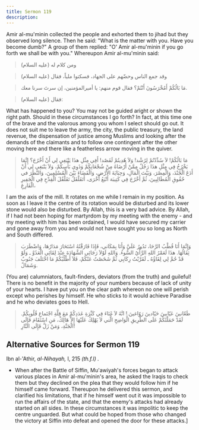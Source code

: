 ```yaml
---
title: Sermon 119
description: 
---
```


Amir al-mu\'minin collected the people and exhorted
them to jihad but they observed long silence. Then he said:
\"What is the matter with you. Have you become dumb?\" A group of them
replied: \"O\' Amir al-mu\'minin if you go forth we shall be with you.\"
Whereupon Amir al-mu\'minin said:

> ومن كلام له (عليه السلام)

> وقد جمع الناس وحضّهم على الجهاد، فسكتوا ملياً، فقال (عليه السلام)

> مَا بَالُكُمْ أَمُخْرَسُونَ أَنْتُمْ؟ فقال قوم منهم: يا أميرالمؤمنين، إن سرتَ سرنا
> معك.

> فقال (عليه السلام):

What has happened to you? You may not be guided aright or shown the
right path. Should in these circumstances I go forth? In fact, at this
time one of the brave and the valorous among you whom I select should go
out. It does not suit me to leave the army, the city, the public
treasury, the land revenue, the dispensation of justice among Muslims
and looking after the demands of the claimants and to follow one
contingent after the other moving here and there like a featherless
arrow moving in the quiver.

> مَا بَالُكُمْ! لاَ سُدِّدْتُمْ لِرُشْد! وَلاَ هُدِيتُمْ لَقَصْد! أَفِي مِثْلِ هذَا يَنْبَغِي لِي أَنْ أَخْرُجَ؟
> إِنَّمَا يَخْرُخُ فِي مِثْلِ هذَا رَجُلٌ مِمَّنْ أَرْضَاهُ مِنْ شُجْعَانِكُمْ وَذَوِي بَأْسِكُمْ، وَلاَ يَنْبَغِي لِي
> أَنْ أَدَعَ الْجُنْدَ، وَالْمِصْرَ، وَبَيْتَ الْمَالِ، وَجِبَايَةَ الاْرْضِ، وَالْقَضَاءَ بَيْنَ الْمُسْلِمِينَ،
> وَالنَّظَرَ في حُقُوقِ الْمُطَالِبِينَ، ثُمَّ أَخْرُجَ فِي كَتِيبَة أَتْبَعُ أُخْرَى، أَتَقَلْقَلُ تَقَلْقُلَ
> الْقِدْحِ فِي الْجَفِيرِ الْفَارِغِ،

I am the axis of the mill. It rotates on me while I remain in my
position. As soon as I leave it the centre of its rotation would be
disturbed and its lower stone would also be disturbed. By Allah, this is
a very bad advice. By Allah, if I had not been hoping for martyrdom by
my meeting with the enemy - and my meeting with him has been ordained, I
would have secured my carrier and gone away from you and would not have
sought you so long as North and South differed.

> وَإِنَّمَا أَنَا قُطْبُ الرَّحَا، تَدُورُ عَلَيَّ وَأَنَا بِمَكَاني، فَإِذَا فَارَقْتُهُ اسْتَحَارَ مَدَارُهَا،
> وَاضْطَرَبَ ثِفَالُهَا. هذَا لَعَمْرُ اللهِ الرَّأْيُ السُّوءُ. وَاللهِ لَوْلاَ رَجَائِي الشَّهَادَةَ عِنْدَ
> لِقَائِي الْعَدُوَّ ـ وَلَوْ قَدْ حُمَّ لِي لِقَاؤُهُ ـ لَقَرَّبْتُ رِكَابِي ثُمَّ شَخَصْتُ عَنْكُمْ، فَلاَ
> أَطْلُبُكُمْ مَا اخْتَلَفَ جَنُوبٌ وَشَمَالٌ.

(You are) calumniators, fault-finders, deviators (from the truth) and
guileful! There is no benefit in the majority of your numbers because of
lack of unity of your hearts. I have put you on the clear path whereon
no one will perish except who perishes by himself. He who sticks to it
would achieve Paradise and he who deviates goes to Hell.

> طَعّانينَ عَيّابينَ حَيّادينَ رَوّاغينَ.! انَّهُ لاَ غَنَاءَ فِي كَثْرَةِ عَدَدِكُمْ مَعَ قِلَّةِ اجْتَماعِ
> قُلُوبِكُمْ. لَقَدْ حَمَلْتُكُمْ عَلَى الطَّرِيقِ الْوَاضِحِ الَّتي لاَ يَهْلِكُ عَلَيْهَا إِلاَّ هَالِكٌ، مَنِ
> اسْتَقَامَ فَإِلَى الْجَنَّةِ، وَمَنْ زَلَّ فَإِلَى النَّارِ!

## Alternative Sources for Sermon 119

Ibn al-\'Athir, *al-Nihayah,* I, 215 *(th.f.l) .*

-  When after the
    Battle of Siffin, Mu\'awiyah\'s forces began to attack various
    places in Amir al-mu\'minin\'s area, he asked the Iraqis to check
    them but they declined on the plea that they would follow him if he
    himself came forward. Thereupon he delivered this sermon, and
    clarified his limitations, that if he himself went out it was
    impossible to run the affairs of the state, and that the enemy\'s
    attacks had already started on all sides. In these circumstances it
    was impolitic to keep the centre unguarded. But what could be hoped
    from those who changed the victory at Siffin into defeat and opened
    the door for these attacks.]
